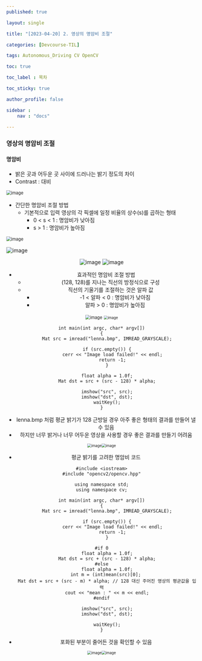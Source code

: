 ```yaml
---
published: true

layout: single

title: "[2023-04-20] 2. 영상의 명암비 조절"

categories: [Devcourse-TIL]

tags: Autonomous_Driving CV OpenCV

toc: true

toc_label : 목차

toc_sticky: true

author_profile: false

sidebar :
    nav : "docs"

---
```


### 영상의 명암비 조절



#### 명암비 

- 밝은 곳과 어두운 곳 사이에 드러나는 밝기 정도의 차이
- Contrast : 대비

<img src="https://user-images.githubusercontent.com/116723552/233476229-bd9c5fc3-cde8-4679-a8f7-df8ebea5f70b.png" alt="image" style="zoom:80%;" />



- 간단한 명암비 조절 방법
  - 기본적으로 입력 영상의 각 픽셀에 일정 비율의 상수(s)를 곱하는 형태
    - 0 < s < 1 : 명암비가 낮아짐
    - s > 1 : 명암비가 높아짐

<img src="https://user-images.githubusercontent.com/116723552/233476451-033a3c32-ed50-4e09-a9b5-dd37858ad2ca.png" alt="image" style="zoom:80%;" />

![image](https://user-images.githubusercontent.com/116723552/233476482-844a899d-07a7-48ca-a5f2-2b4376293d8f.png)

<center> <img src="https://user-images.githubusercontent.com/116723552/233476809-62ab3f73-fe15-4b07-8bfc-9c7218321f66.png" alt="image" /> <img src="https://user-images.githubusercontent.com/116723552/233476858-a4be026a-e9c8-4861-8a7b-1f321e0dab90.png" alt="image" /> <center/>

- 효과적인 명암비 조절 방법
  - (128, 128)를 지나는 직선의 방정식으로 구성
  - 직선의 기울기를 조절하는 것은 알파 값
    - -1 < 알파 < 0 : 명암비가 낮아짐
    - 알파 > 0 : 명암비가 높아짐

<img src="https://user-images.githubusercontent.com/116723552/233550029-a05d7aa5-2520-4d47-922d-706c1b8d51f5.png" alt="image" style="zoom:80%;" />

<img src="https://user-images.githubusercontent.com/116723552/233547741-a2803473-4588-47cb-b211-0a9f2e2eb182.png" alt="image" style="zoom: 67%;" />

```
int main(int argc, char* argv[])
{
	Mat src = imread("lenna.bmp", IMREAD_GRAYSCALE);

	if (src.empty()) {
		cerr << "Image load failed!" << endl;
		return -1;
	}

	float alpha = 1.0f;
	Mat dst = src + (src - 128) * alpha;

	imshow("src", src);
	imshow("dst", dst);
	waitKey();
}
```

- lenna.bmp 처럼 평균 밝기가 128 근방일 경우 아주 좋은 형태의 결과를 만들어 낼 수 있음
- 하지만 너무 밝거나 너무 어두운 영상을 사용할 경우 좋은 결과를 만들기 어려움

<center> <img src="https://user-images.githubusercontent.com/116723552/233552936-1c2588b0-d4fa-49b0-b98f-ffdc5b246cdd.png" alt="image" style="zoom:67%;" /><img src="https://user-images.githubusercontent.com/116723552/233552988-b4edc146-5cf3-4bce-90a1-1b60431fa82d.png" alt="image" style="zoom:67%;" /> <center/>



- 평균 밝기를 고려한 명암비 코드

```
#include <iostream>
#include "opencv2/opencv.hpp"

using namespace std;
using namespace cv;

int main(int argc, char* argv[])
{
	Mat src = imread("lenna.bmp", IMREAD_GRAYSCALE);

	if (src.empty()) {
		cerr << "Image load failed!" << endl;
		return -1;
	}

#if 0
	float alpha = 1.0f;
	Mat dst = src + (src - 128) * alpha;
#else
	float alpha = 1.0f;
	int m = (int)mean(src)[0]; 
	Mat dst = src + (src - m) * alpha; // 128 대신 주어진 영상의 평균값을 입력
	cout << "mean : " << m << endl;
#endif

	imshow("src", src);
	imshow("dst", dst);

	waitKey();
}
```

- 포화된 부분이 줄어든 것을 확인할 수 있음

<center> <img src="https://user-images.githubusercontent.com/116723552/233552285-2174e95b-670c-4c89-be49-6fe7fda81f40.png" alt="image" style="zoom:67%;" /><img src="https://user-images.githubusercontent.com/116723552/233552336-60cde7c0-4f9b-441a-a37d-30db83a21b4e.png" alt="image" style="zoom:67%;" /> <center />


